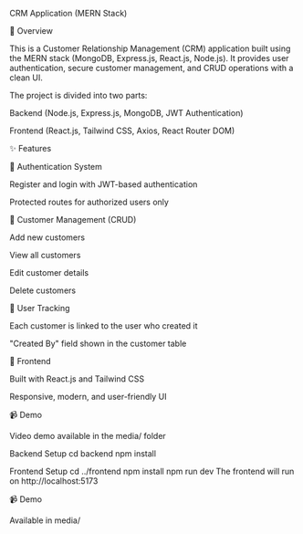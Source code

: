 CRM Application (MERN Stack)

📌 Overview

This is a Customer Relationship Management (CRM) application built using the MERN stack (MongoDB, Express.js, React.js, Node.js).
It provides user authentication, secure customer management, and CRUD operations with a clean UI.

The project is divided into two parts:

Backend (Node.js, Express.js, MongoDB, JWT Authentication)

Frontend (React.js, Tailwind CSS, Axios, React Router DOM)

✨ Features

🔑 Authentication System

Register and login with JWT-based authentication

Protected routes for authorized users only

👥 Customer Management (CRUD)

Add new customers

View all customers

Edit customer details

Delete customers

👤 User Tracking

Each customer is linked to the user who created it

"Created By" field shown in the customer table

🎨 Frontend

Built with React.js and Tailwind CSS

Responsive, modern, and user-friendly UI

📹 Demo

Video demo available in the media/ folder

Backend Setup
cd backend
npm install

Frontend Setup
cd ../frontend
npm install
npm run dev
The frontend will run on http://localhost:5173

📹 Demo

Available in media/
